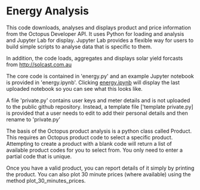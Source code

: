 # Energy Analysis
This code downloads, analyses and displays product and price information from the Octopus Developer API. It uses Python for loading and analysis and Jupyter Lab for display. Jupyter Lab provides a flexible way for
users to build simple scripts to analyse data that is specific to them.

In addition, the code loads, aggregates and displays solar yield forcasts from http://solcast.com.au

The core code is contained in 'energy.py' and an example Jupyter notebook is provided in 'energy.ipynb'. Clicking [energy.ipynb](energy.ipynb) will display the last uploaded notebook so you can see what this looks like.

A file 'private.py' contains user keys and meter details and is not uploaded to the public github repository.
Instead, a template file ['template private.py] is provided that a user needs to edit to add their personal details and then rename to 'private.py'

The basis of the Octopus product analysis is a python class called Product. This requires an Octopus product code to select a specific product. Attempting to create a product with a blank code will return a list of
available product codes for you to select from. You only need to enter a partial code that is unique.

Once you have a valid product, you can report details of it simply by printing the product. You can also plot 30 minute prices (where available) using the method plot_30_minutes_prices.
